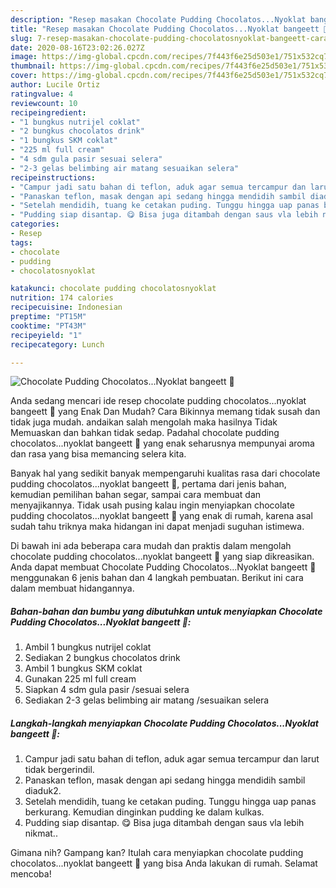 ```yaml
---
description: "Resep masakan Chocolate Pudding Chocolatos...Nyoklat bangeett 🍫 | Cara Membuat Chocolate Pudding Chocolatos...Nyoklat bangeett 🍫 Yang Paling Enak"
title: "Resep masakan Chocolate Pudding Chocolatos...Nyoklat bangeett 🍫 | Cara Membuat Chocolate Pudding Chocolatos...Nyoklat bangeett 🍫 Yang Paling Enak"
slug: 7-resep-masakan-chocolate-pudding-chocolatosnyoklat-bangeett-cara-membuat-chocolate-pudding-chocolatosnyoklat-bangeett-yang-paling-enak
date: 2020-08-16T23:02:26.027Z
image: https://img-global.cpcdn.com/recipes/7f443f6e25d503e1/751x532cq70/chocolate-pudding-chocolatosnyoklat-bangeett-🍫-foto-resep-utama.jpg
thumbnail: https://img-global.cpcdn.com/recipes/7f443f6e25d503e1/751x532cq70/chocolate-pudding-chocolatosnyoklat-bangeett-🍫-foto-resep-utama.jpg
cover: https://img-global.cpcdn.com/recipes/7f443f6e25d503e1/751x532cq70/chocolate-pudding-chocolatosnyoklat-bangeett-🍫-foto-resep-utama.jpg
author: Lucile Ortiz
ratingvalue: 4
reviewcount: 10
recipeingredient:
- "1 bungkus nutrijel coklat"
- "2 bungkus chocolatos drink"
- "1 bungkus SKM coklat"
- "225 ml full cream"
- "4 sdm gula pasir sesuai selera"
- "2-3 gelas belimbing air matang sesuaikan selera"
recipeinstructions:
- "Campur jadi satu bahan di teflon, aduk agar semua tercampur dan larut tidak bergerindil."
- "Panaskan teflon, masak dengan api sedang hingga mendidih sambil diaduk2."
- "Setelah mendidih, tuang ke cetakan puding. Tunggu hingga uap panas berkurang. Kemudian dinginkan pudding ke dalam kulkas."
- "Pudding siap disantap. 😋 Bisa juga ditambah dengan saus vla lebih nikmat.."
categories:
- Resep
tags:
- chocolate
- pudding
- chocolatosnyoklat

katakunci: chocolate pudding chocolatosnyoklat 
nutrition: 174 calories
recipecuisine: Indonesian
preptime: "PT15M"
cooktime: "PT43M"
recipeyield: "1"
recipecategory: Lunch

---
```



![Chocolate Pudding Chocolatos...Nyoklat bangeett 🍫](https://img-global.cpcdn.com/recipes/7f443f6e25d503e1/751x532cq70/chocolate-pudding-chocolatosnyoklat-bangeett-🍫-foto-resep-utama.jpg)

Anda sedang mencari ide resep chocolate pudding chocolatos...nyoklat bangeett 🍫 yang Enak Dan Mudah? Cara Bikinnya memang tidak susah dan tidak juga mudah. andaikan salah mengolah maka hasilnya Tidak Memuaskan dan bahkan tidak sedap. Padahal chocolate pudding chocolatos...nyoklat bangeett 🍫 yang enak seharusnya mempunyai aroma dan rasa yang bisa memancing selera kita.

Banyak hal yang sedikit banyak mempengaruhi kualitas rasa dari chocolate pudding chocolatos...nyoklat bangeett 🍫, pertama dari jenis bahan, kemudian pemilihan bahan segar, sampai cara membuat dan menyajikannya. Tidak usah pusing kalau ingin menyiapkan chocolate pudding chocolatos...nyoklat bangeett 🍫 yang enak di rumah, karena asal sudah tahu triknya maka hidangan ini dapat menjadi suguhan istimewa.




Di bawah ini ada beberapa cara mudah dan praktis dalam mengolah chocolate pudding chocolatos...nyoklat bangeett 🍫 yang siap dikreasikan. Anda dapat membuat Chocolate Pudding Chocolatos...Nyoklat bangeett 🍫 menggunakan 6 jenis bahan dan 4 langkah pembuatan. Berikut ini cara dalam membuat hidangannya.

<!--inarticleads1-->

##### Bahan-bahan dan bumbu yang dibutuhkan untuk menyiapkan Chocolate Pudding Chocolatos...Nyoklat bangeett 🍫:

1. Ambil 1 bungkus nutrijel coklat
1. Sediakan 2 bungkus chocolatos drink
1. Ambil 1 bungkus SKM coklat
1. Gunakan 225 ml full cream
1. Siapkan 4 sdm gula pasir /sesuai selera
1. Sediakan 2-3 gelas belimbing air matang /sesuaikan selera




<!--inarticleads2-->

##### Langkah-langkah menyiapkan Chocolate Pudding Chocolatos...Nyoklat bangeett 🍫:

1. Campur jadi satu bahan di teflon, aduk agar semua tercampur dan larut tidak bergerindil.
1. Panaskan teflon, masak dengan api sedang hingga mendidih sambil diaduk2.
1. Setelah mendidih, tuang ke cetakan puding. Tunggu hingga uap panas berkurang. Kemudian dinginkan pudding ke dalam kulkas.
1. Pudding siap disantap. 😋 Bisa juga ditambah dengan saus vla lebih nikmat..




Gimana nih? Gampang kan? Itulah cara menyiapkan chocolate pudding chocolatos...nyoklat bangeett 🍫 yang bisa Anda lakukan di rumah. Selamat mencoba!
